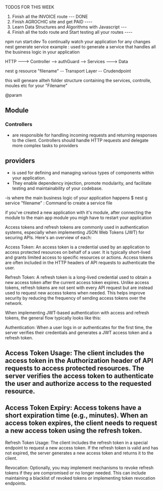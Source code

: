 TODOS FOR THIS WEEK

1. Finish all the INVOICE route --- DONE
2. Finish AGROCHIC site and get PAID ----
3. Learn Data Structures and Algorithms with Javascript ---
4. Finish all the todo route and Start testing all your routes ----

npm run start:dev
To continually watch your application for any changes
nest generate service example : used to generate a service that handles all the business logic in your application

HTTP ---> Controller --> authGuard --> Services ---> Data

nest g resource "filename"
-- Transport Layer
-- Crudendpoint

this will geneare allteh folder structure containing the services, controlle, moules etc for your "Filename"

@param

## Module

### Controllers

- are responsible for handling incoming requests and returning responses to the client.
  Controllers should handle HTTP requests and delegate more complex tasks to providers

## providers

- is used for defining and managing various types of components within your application.
- They enable dependency injection, promote modularity, and facilitate testing and maintainability of your codebase.

-is where the main business logic of your application happens
$ nest g service "filename" : Command to create a service file

if you've created a new application with it's module, after connecting the module to the main app module you migh have to restart your application

Access tokens and refresh tokens are commonly used in authentication systems, especially when implementing JSON Web Tokens (JWT) for securing APIs. Here's an overview of each:

Access Token: An access token is a credential used by an application to access protected resources on behalf of a user. It is typically short-lived and grants limited access to specific resources or actions. Access tokens are often included in the HTTP headers of API requests to authenticate the user.

Refresh Token: A refresh token is a long-lived credential used to obtain a new access token after the current access token expires. Unlike access tokens, refresh tokens are not sent with every API request but are instead used to request new access tokens when needed. This helps improve security by reducing the frequency of sending access tokens over the network.

When implementing JWT-based authentication with access and refresh tokens, the general flow typically looks like this:

Authentication: When a user logs in or authenticates for the first time, the server verifies their credentials and generates a JWT access token and a refresh token.

## Access Token Usage: The client includes the access token in the Authorization header of API requests to access protected resources. The server verifies the access token to authenticate the user and authorize access to the requested resource.

## Access Token Expiry: Access tokens have a short expiration time (e.g., minutes). When an access token expires, the client needs to request a new access token using the refresh token.

Refresh Token Usage: The client includes the refresh token in a special endpoint to request a new access token. If the refresh token is valid and has not expired, the server generates a new access token and returns it to the client.

Revocation: Optionally, you may implement mechanisms to revoke refresh tokens if they are compromised or no longer needed. This can include maintaining a blacklist of revoked tokens or implementing token revocation endpoints.
